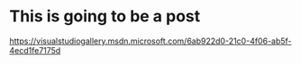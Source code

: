 # This is going to be a post

https://visualstudiogallery.msdn.microsoft.com/6ab922d0-21c0-4f06-ab5f-4ecd1fe7175d

